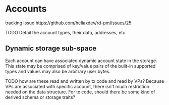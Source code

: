 # Accounts

tracking issue <https://github.com/heliaxdev/rd-pm/issues/25>

TODO Detail the account types, their data, addresses, etc.

## Dynamic storage sub-space

Each account can have associated dynamic account state in the storage. This state may be comprised of key/value pairs of the built-in supported types and values may also be arbitrary user bytes.

TODO how are these read and written by tx code and read by VPs? Because VPs are associated with specific account, there isn't much restriction needed on the data structure. For tx code, should there be some kind of derived schema or storage traits?
